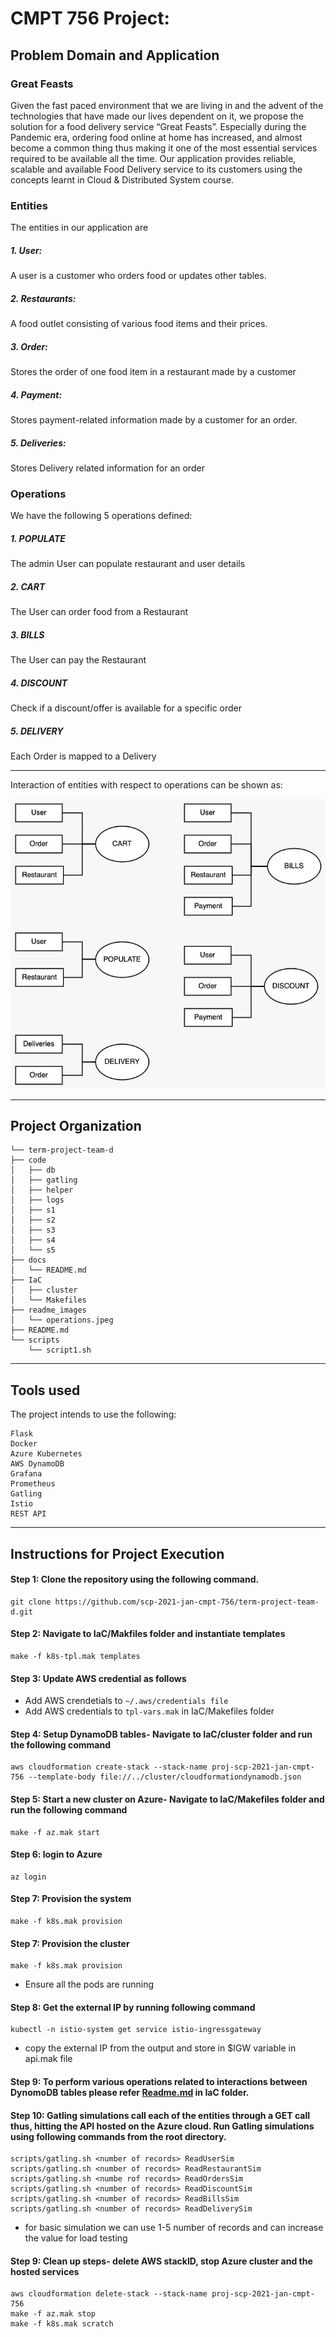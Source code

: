 
# CMPT 756 Project: 

## Problem Domain and Application

### Great Feasts
Given the fast paced environment that we are living in and the advent of the technologies that have made our lives dependent on it, we propose the solution for a food delivery service “Great Feasts”.  Especially during the Pandemic era, ordering food online at home has increased, and almost become a common thing thus making it one of the most essential services required to be available all the time. Our application provides reliable, scalable and available Food Delivery service to its customers using the concepts learnt in Cloud & Distributed System course. 


###  Entities
   The entities in our application are
   
##### 1. User:
   A user is a customer who orders food or updates other tables.    
##### 2. Restaurants: 
   A food outlet consisting of various food items and their prices.   
##### 3. Order:
   Stores the order of one food item in a restaurant made by a customer
##### 4. Payment:
   Stores payment-related information made by a customer for an order. 
##### 5. Deliveries:
   Stores Delivery related information for an order



### Operations

We have the following 5 operations defined: 

##### 1. POPULATE
The admin User can populate restaurant and user details

##### 2. CART
The User can order food from a Restaurant

##### 3. BILLS
The User can pay the Restaurant

##### 4. DISCOUNT
Check if a discount/offer is available for a specific order

##### 5. DELIVERY
Each Order is mapped to a Delivery

------------

Interaction of entities with respect to operations can be shown as:

![Alt text](readme_images/operations.jpeg?raw=true )

------------

Project Organization
------------

    └── term-project-team-d 
    ├── code
    │   ├── db
    │   ├── gatling
    │   ├── helper
    │   ├── logs
    │   ├── s1
    │   ├── s2
    │   ├── s3
    │   ├── s4
    │   └── s5
    ├── docs
    │   └── README.md
    ├── IaC
    │   ├── cluster
    │   └── Makefiles
    ├── readme_images
    │   └── operations.jpeg
    ├── README.md
    └── scripts
        └── script1.sh 

------------

## Tools used
The project intends to use the following:
```
Flask
Docker
Azure Kubernetes 
AWS DynamoDB
Grafana
Prometheus
Gatling
Istio
REST API

```
------------

Instructions for Project Execution
------------

####  Step 1: Clone the repository using the following command.
```
git clone https://github.com/scp-2021-jan-cmpt-756/term-project-team-d.git
```
####  Step 2:  Navigate to IaC/Makfiles folder and instantiate templates
```
make -f k8s-tpl.mak templates
```
####  Step 3:  Update AWS credential as follows
- Add AWS crendetials to `~/.aws/credentials file`
- Add AWS credentials to `tpl-vars.mak` in IaC/Makefiles folder

####  Step 4:  Setup DynamoDB tables- Navigate to IaC/cluster folder and run the following command
```
aws cloudformation create-stack --stack-name proj-scp-2021-jan-cmpt-756 --template-body file://../cluster/cloudformationdynamodb.json
```
#### Step 5: Start a new cluster on Azure- Navigate to IaC/Makefiles folder and run the following command
```
make -f az.mak start
```

#### Step 6: login to Azure
```
az login
```
#### Step 7: Provision the system
```
make -f k8s.mak provision
```

#### Step 7: Provision the cluster
```
make -f k8s.mak provision
```
- Ensure all the pods are running

#### Step 8: Get the external IP by running following command
```
kubectl -n istio-system get service istio-ingressgateway
```
- copy the external IP from the output and store in $IGW variable in api.mak file 
#### Step 9: To perform various operations related to interactions between DynomoDB tables please refer [Readme.md]( https://github.com/scp-2021-jan-cmpt-756/term-project-team-d/blob/main/IaC/README.md) in IaC folder. 

#### Step 10: Gatling simulations call each of the entities through a GET call thus, hitting the API hosted on the Azure cloud. Run Gatling simulations using following commands from the root directory.
```
scripts/gatling.sh <number of records> ReadUserSim
scripts/gatling.sh <number of records> ReadRestaurantSim
scripts/gatling.sh <numbe rof records> ReadOrdersSim
scripts/gatling.sh <number of records> ReadDiscountSim 
scripts/gatling.sh <number of records> ReadBillsSim 
scripts/gatling.sh <number of records> ReadDeliverySim
```
- for basic simulation we can use  1-5 number of records and can increase the value for load testing
#### Step 9: Clean up steps- delete AWS stackID, stop Azure cluster and the hosted services
```
aws cloudformation delete-stack --stack-name proj-scp-2021-jan-cmpt-756
make -f az.mak stop
make -f k8s.mak scratch
```







